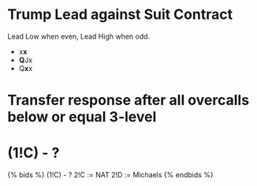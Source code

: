 # Trump Lead against Suit Contract
Lead Low when even, Lead High when odd.
- x**x**
- **Q**Jx
- Q**x**x

# Transfer response after all overcalls below or equal 3-level

# (1!C) - ?
{% bids %}
(1!C) - ?
2!C := NAT
2!D := Michaels
{% endbids %}
